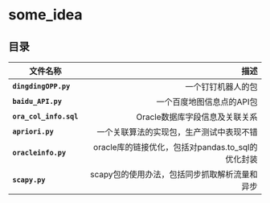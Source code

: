 # some_idea
## 目录

| 文件名称        | 描述    |
| --------   | -----:   |  
|**`dingdingOPP.py`**           |一个钉钉机器人的包|   
|**`baidu_API.py`**             |一个百度地图信息点的API包|  
|**`ora_col_info.sql`**         |Oracle数据库字段信息及关联关系|  
|**`apriori.py`**               |一个关联算法的实现包，生产测试中表现不错|
|**`oracleinfo.py`**            |oracle库的链接优化，包括对pandas.to_sql的优化封装|
|**`scapy.py`**                 |scapy包的使用办法，包括同步抓取解析流量和异步|

